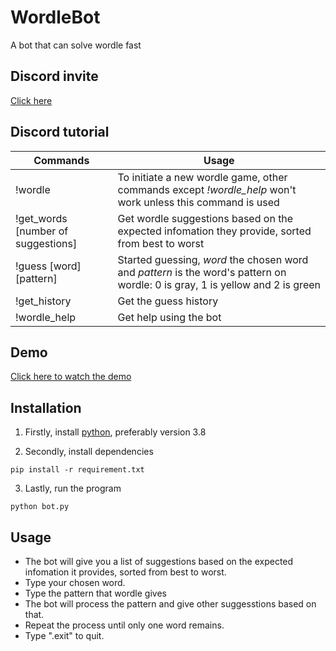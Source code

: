 # WordleBot
A bot that can solve wordle fast

## Discord invite
[Click here](https://discord.com/oauth2/authorize?client_id=941982914541916200&permissions=377957174272&scope=bot)

## Discord tutorial
| Commands                                                      | Usage                          |
|---------------------------------------------------------------|--------------------------------|
| !wordle         | To initiate a new wordle game, other commands except *!wordle_help* won't work unless this command is used |
| !get_words \[number of suggestions\] | Get wordle suggestions based on the expected infomation they provide, sorted from best to worst  |
| !guess \[word\] \[pattern\]      | Started guessing, *word* the chosen word and *pattern* is the word's pattern on wordle: 0 is gray, 1 is yellow and 2 is green |
| !get_history          | Get the guess history |
| !wordle_help          | Get help using the bot |

## Demo
[Click here to watch the demo](https://www.youtube.com/watch?v=YCPlbhvTXLg)

## Installation
1. Firstly, install [python](https://www.python.org/downloads/), preferably version 3.8

2. Secondly, install dependencies
```
pip install -r requirement.txt
```

3. Lastly, run the program
```
python bot.py
```

## Usage
- The bot will give you a list of suggestions based on the expected infomation it provides, sorted from best to worst.
- Type your chosen word.
- Type the pattern that wordle gives
- The bot will process the pattern and give other suggesstions based on that.
- Repeat the process until only one word remains.
- Type ".exit" to quit.
